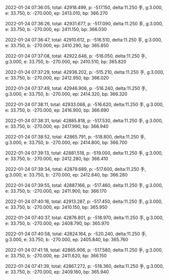 2022-01-24 07:36:05, total: 42918.499, p: -517.150, delta:11.250 手, g:3.000, e: 33.750, b: -270.000, ep: 2413.010, bp: 366.270

2022-01-24 07:36:26, total: 42931.677, p: -517.090, delta:11.250 手, g:3.000, e: 33.750, b: -270.000, ep: 2411.150, bp: 366.030

2022-01-24 07:36:47, total: 42910.612, p: -516.510, delta:11.250 手, g:3.000, e: 33.750, b: -270.000, ep: 2410.290, bp: 365.850

2022-01-24 07:37:08, total: 42922.646, p: -516.050, delta:11.250 手, g:3.000, e: 33.750, b: -270.000, ep: 2410.510, bp: 365.820

2022-01-24 07:37:29, total: 42936.202, p: -515.210, delta:11.250 手, g:3.000, e: 33.750, b: -270.000, ep: 2412.950, bp: 366.020

2022-01-24 07:37:49, total: 42946.906, p: -516.240, delta:11.250 手, g:3.000, e: 33.750, b: -270.000, ep: 2414.320, bp: 366.320

2022-01-24 07:38:11, total: 42933.068, p: -516.620, delta:11.250 手, g:3.000, e: 33.750, b: -270.000, ep: 2416.900, bp: 366.690

2022-01-24 07:38:31, total: 42885.818, p: -517.530, delta:11.250 手, g:3.000, e: 33.750, b: -270.000, ep: 2417.990, bp: 366.940

2022-01-24 07:38:52, total: 42865.791, p: -518.800, delta:11.250 手, g:3.000, e: 33.750, b: -270.000, ep: 2414.800, bp: 366.700

2022-01-24 07:39:13, total: 42881.518, p: -519.000, delta:11.250 手, g:3.000, e: 33.750, b: -270.000, ep: 2412.280, bp: 366.410

2022-01-24 07:39:34, total: 42879.689, p: -517.600, delta:11.250 手, g:3.000, e: 33.750, b: -270.000, ep: 2412.640, bp: 366.280

2022-01-24 07:39:55, total: 42887.166, p: -517.460, delta:11.250 手, g:3.000, e: 33.750, b: -270.000, ep: 2411.900, bp: 366.170

2022-01-24 07:40:16, total: 42913.287, p: -517.450, delta:11.250 手, g:3.000, e: 33.750, b: -270.000, ep: 2410.150, bp: 365.950

2022-01-24 07:40:37, total: 42876.801, p: -518.970, delta:11.250 手, g:3.000, e: 33.750, b: -270.000, ep: 2408.790, bp: 365.970

2022-01-24 07:40:58, total: 42824.164, p: -520.240, delta:11.250 手, g:3.000, e: 33.750, b: -270.000, ep: 2405.840, bp: 365.760

2022-01-24 07:41:18, total: 42865.906, p: -517.580, delta:11.250 手, g:3.000, e: 33.750, b: -270.000, ep: 2411.620, bp: 366.150

2022-01-24 07:41:39, total: 42867.272, p: -518.360, delta:11.250 手, g:3.000, e: 33.750, b: -270.000, ep: 2409.160, bp: 365.940